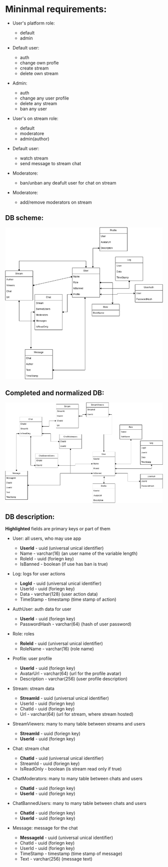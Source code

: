 # Mininmal requirements:

- User's platform role:
  - default
  - admin

- Default user:
  - auth
  - change own profle
  - create stream
  - delete own stream
 
- Admin:
  - auth 
  - change any user profile
  - delete any stream
  - ban any user 

- User's on stream role:
  - default
  - moderatore
  - admin(author)

- Default user:
  - watch stream
  - send message to stream chat

- Moderatore:
  - ban/unban any deafult user for chat on stream

- Moderatore:
  - add/remove moderators on stream

## DB scheme:
![alt text](https://github.com/stdtheboatman/Database/blob/main/data/database-scheme.drawio.png)


## Completed and normalized DB:
![alt text](https://github.com/stdtheboatman/Database/blob/main/data/database-scheme-norm.drawio1.png)


## DB description:

**Highlighted** fields are primary keys or part of them

- User: all users, who may use app
  - **UserId** - uuid (universal unical identifier)
  - Name - varchar(16) (an user name of the variable length)
  - RoleId - uuid (foriegn key)
  - IsBanned - boolean (if use has ban is true) 

- Log: logs for user actions
  - **LogId** - uuid (universal unical identifier)
  - UserId - uuid (foriegn key)
  - Data - varchar(128) (user action data)
  - TimeStamp - timestamp (time stamp of action)

- AuthUser: auth data for user
  - **UserId** - uuid (foriegn key)
  - PasswordHash - varchar(64) (hash of user password)

- Role: roles
  - **RoleId** - uuid (universal unical identifier)
  - RoleName - varchar(16) (role name)

- Profile: user profile
  - **UserId** - uuid (foriegn key)
  - AvatarUrl - varchar(64) (url for the profile avatar)
  - Description - varchar(256) (user profile description)

- Stream: stream data
  - **StreamId** - uuid (universal unical identifier)
  - UserId - uuid (foriegn key)
  - ChatId - uuid (foriegn key)
  - Url - varchar(64) (url for stream, where stream hosted)

- StreamViewers: many to many table between streams and users
  - **StreamId** - uuid (foriegn key)
  - **UserId** - uuid (foriegn key)

- Chat: stream chat
  - **ChatId** - uuid (universal unical identifier)
  - StreamId - uuid (foriegn key)
  - IsReadOnly - boolean (is stream read only if true)

- ChatModerators: many to many table between chats and users
  - **ChatId** - uuid (foriegn key)
  - **UserId** - uuid (foriegn key)

- ChatBannedUsers: many to many table between chats and users
  - **ChatId** - uuid (foriegn key)
  - **UserId** - uuid (foriegn key)

- Message: message for the chat
  - **MessageId** - uuid (universal unical identifier)
  - ChatId - uuid (foriegn key)
  - UserId - uuid (foriegn key)
  - TimeStamp - timestamp (time stamp of message)
  - Text - varchar(256) (message text)
